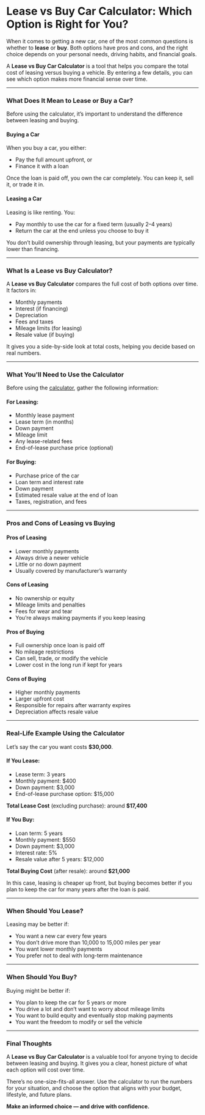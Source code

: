 # Lease vs Buy Car Calculator: Which Option is Right for You?

When it comes to getting a new car, one of the most common questions is whether to **lease** or **buy**. Both options have pros and cons, and the right choice depends on your personal needs, driving habits, and financial goals.

A **Lease vs Buy Car Calculator** is a tool that helps you compare the total cost of leasing versus buying a vehicle. By entering a few details, you can see which option makes more financial sense over time.

---

### What Does It Mean to Lease or Buy a Car?

Before using the calculator, it’s important to understand the difference between leasing and buying.

#### Buying a Car

When you buy a car, you either:
- Pay the full amount upfront, or
- Finance it with a loan

Once the loan is paid off, you own the car completely. You can keep it, sell it, or trade it in.

#### Leasing a Car

Leasing is like renting. You:
- Pay monthly to use the car for a fixed term (usually 2–4 years)
- Return the car at the end unless you choose to buy it

You don’t build ownership through leasing, but your payments are typically lower than financing.

---

### What Is a Lease vs Buy Calculator?

A **Lease vs Buy Calculator** compares the full cost of both options over time. It factors in:
- Monthly payments
- Interest (if financing)
- Depreciation
- Fees and taxes
- Mileage limits (for leasing)
- Resale value (if buying)

It gives you a side-by-side look at total costs, helping you decide based on real numbers.

---

### What You'll Need to Use the Calculator

Before using the [calculator]([url](https://gaadihelp.com/lease-vs-buy-car-calculator/)), gather the following information:

#### For Leasing:
- Monthly lease payment
- Lease term (in months)
- Down payment
- Mileage limit
- Any lease-related fees
- End-of-lease purchase price (optional)

#### For Buying:
- Purchase price of the car
- Loan term and interest rate
- Down payment
- Estimated resale value at the end of loan
- Taxes, registration, and fees

---

### Pros and Cons of Leasing vs Buying

#### **Pros of Leasing**
- Lower monthly payments
- Always drive a newer vehicle
- Little or no down payment
- Usually covered by manufacturer’s warranty

#### **Cons of Leasing**
- No ownership or equity
- Mileage limits and penalties
- Fees for wear and tear
- You’re always making payments if you keep leasing

#### **Pros of Buying**
- Full ownership once loan is paid off
- No mileage restrictions
- Can sell, trade, or modify the vehicle
- Lower cost in the long run if kept for years

#### **Cons of Buying**
- Higher monthly payments
- Larger upfront cost
- Responsible for repairs after warranty expires
- Depreciation affects resale value

---

### Real-Life Example Using the Calculator

Let’s say the car you want costs **$30,000**.

#### If You Lease:
- Lease term: 3 years
- Monthly payment: $400
- Down payment: $3,000
- End-of-lease purchase option: $15,000

**Total Lease Cost** (excluding purchase): around **$17,400**

#### If You Buy:
- Loan term: 5 years
- Monthly payment: $550
- Down payment: $3,000
- Interest rate: 5%
- Resale value after 5 years: $12,000

**Total Buying Cost** (after resale): around **$21,000**

In this case, leasing is cheaper up front, but buying becomes better if you plan to keep the car for many years after the loan is paid.

---

### When Should You Lease?

Leasing may be better if:
- You want a new car every few years
- You don’t drive more than 10,000 to 15,000 miles per year
- You want lower monthly payments
- You prefer not to deal with long-term maintenance

---

### When Should You Buy?

Buying might be better if:
- You plan to keep the car for 5 years or more
- You drive a lot and don’t want to worry about mileage limits
- You want to build equity and eventually stop making payments
- You want the freedom to modify or sell the vehicle

---

### Final Thoughts

A **Lease vs Buy Car Calculator** is a valuable tool for anyone trying to decide between leasing and buying. It gives you a clear, honest picture of what each option will cost over time.

There’s no one-size-fits-all answer. Use the calculator to run the numbers for your situation, and choose the option that aligns with your budget, lifestyle, and future plans.

**Make an informed choice — and drive with confidence.**
